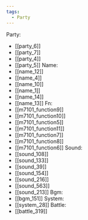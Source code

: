 ```yaml
---
tags:
  - Party
---
```

Party:
- [[party_6]]
- [[party_7]]
- [[party_4]]
- [[party_5]]
Name:
- [[name_12]]
- [[name_4]]
- [[name_10]]
- [[name_1]]
- [[name_14]]
- [[name_13]]
Fn:
- [[m7101_function9]]
- [[m7101_function10]]
- [[m7101_function5]]
- [[m7101_function11]]
- [[m7101_function7]]
- [[m7101_function8]]
- [[m7101_function6]]
Sound:
- [[sound_108]]
- [[sound_133]]
- [[sound_39]]
- [[sound_154]]
- [[sound_216]]
- [[sound_563]]
- [[sound_213]]
Bgm:
- [[bgm_151]]
System:
- [[system_28]]
Battle:
- [[battle_319]]
